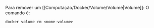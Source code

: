 Para remover um [[Computação/Docker/Volume/Volume|Volume]]:
O comando é:
```
docker volume rm <nome-volume>
```